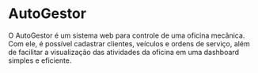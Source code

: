 # AutoGestor
O AutoGestor é um sistema web para controle de uma oficina mecânica. Com ele, é possível cadastrar clientes, veículos e ordens de serviço, além de facilitar a visualização das atividades da oficina em uma dashboard simples e eficiente.
